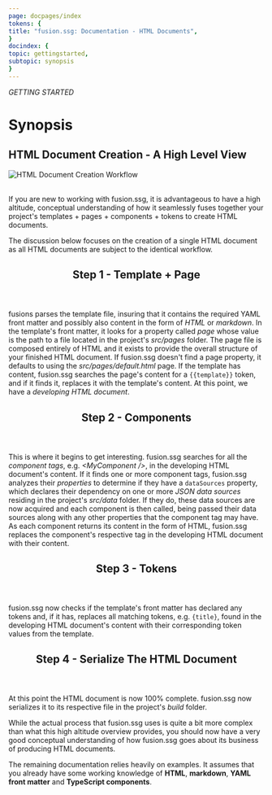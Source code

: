 ```yaml
---
page: docpages/index
tokens: {
title: "fusion.ssg: Documentation - HTML Documents",
}
docindex: {
topic: gettingstarted,
subtopic: synopsis
}
---
```


<em>GETTING STARTED</em>

<h1>Synopsis</h1>

<h2>HTML Document Creation - A High Level View</h2>

<img src="{baseURL}/media/HTML-Document-Creation-Workflow.png" alt="HTML Document Creation Workflow"/>
<br>
<br>

If you are new to working with fusion.ssg, it is advantageous to have a high altitude, conceptual understanding of how it seamlessly fuses together your project's templates + pages + components + tokens to create HTML documents.

The discussion below focuses on the creation of a single HTML document as all HTML documents are subject to the identical workflow.

<article>
<header><h2>Step 1 - Template + Page</h2></header>

fusions parses the template file, insuring that it contains the required YAML front matter and possibly also content in the form of _HTML_ or _markdown_. In the template's front matter, it looks for a property called _page_ whose value is the path to a file located in the project's _src/pages_ folder. The page file is composed entirely of HTML and it exists to provide the overall structure of your finished HTML document. If fusion.ssg doesn't find a page property, it defaults to using the _src/pages/default.html_ page. If the template has content, fusion.ssg searches the page's content for a <code>&lbrace;&lbrace;template&rbrace;&rbrace;</code> token, and if it finds it, replaces it with the template's content. At this point, we have a _developing HTML document_.
</article>

<article>
<header><h2>Step 2 - Components</h2></header>

This is where it begins to get interesting. fusion.ssg searches for all the _component tags_, e.g. _&lt;MyComponent /&gt;_, in the developing HTML document's content. If it finds one or more component tags, fusion.ssg analyzes their _properties_ to  determine if they have  a `dataSources` property, which declares their dependency on one or more _JSON data sources_ residing in the project's _src/data_ folder. If they do, these data sources are now acquired and each component is then called, being passed their data sources along with any other properties that the component tag may have. As each component returns its content in the form of HTML, fusion.ssg replaces the component's respective tag in the developing HTML document with their content.
</article>

<article>
<header><h2>Step 3 - Tokens</h2></header>

fusion.ssg now checks if the template's front matter has declared any tokens and, if it has, replaces all matching tokens, e.g. <code>&lbrace;title&rbrace;</code>, found in the developing HTML document's content with their corresponding token values from the template.
</article>

<article>
<header><h2>Step 4 - Serialize The HTML Document</h2></header>

At this point the HTML document is now 100% complete. fusion.ssg now serializes it to its respective file in the project's _build_ folder.
</article>

While the actual process that fusion.ssg uses is quite a bit more complex than what this high altitude overview provides, you should now have a very good conceptual understanding of how fusion.ssg goes about its business of producing HTML documents.

<p class="info">The remaining documentation relies heavily on examples. It assumes that you already have some working knowledge of <b>HTML</b>, <b>markdown</b>, <b>YAML front matter</b> and <b>TypeScript components</b>.</p>
